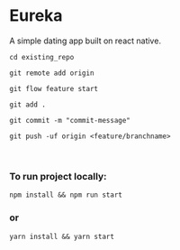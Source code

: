 # Eureka

A simple dating app built on react native.

<code>cd existing_repo</code>

<code>git remote add origin <repo-url></code>

<code>git flow feature start <branchname> <checkout-branch></code>

<code>git add .</code>

<code>git commit -m "commit-message"</code>

<code>git push -uf origin <feature/branchname></code>

<br/>
<h3>To run project locally:</h3>

<code>npm install && npm run start</code>

<h3>or</h3>

<code>yarn install && yarn start</code>
